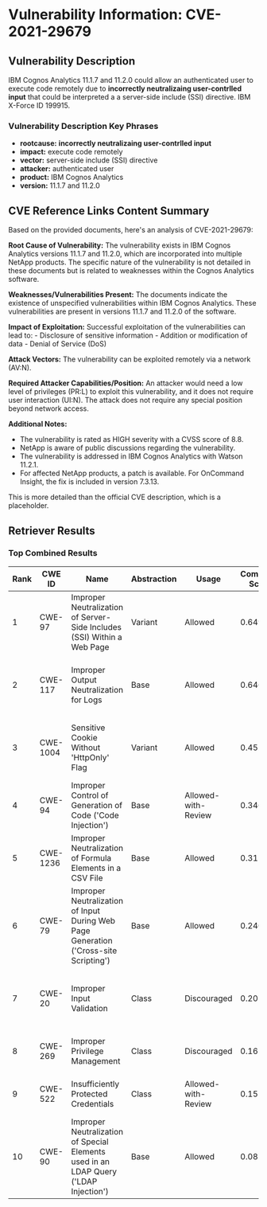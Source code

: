 # Vulnerability Information: CVE-2021-29679

## Vulnerability Description
IBM Cognos Analytics 11.1.7 and 11.2.0 could allow an authenticated user to execute code remotely due to **incorrectly neutralizaing user-contrlled input** that could be interpreted a a server-side include (SSI) directive. IBM X-Force ID 199915.

### Vulnerability Description Key Phrases
- **rootcause:** **incorrectly neutralizaing user-contrlled input**
- **impact:** execute code remotely
- **vector:** server-side include (SSI) directive
- **attacker:** authenticated user
- **product:** IBM Cognos Analytics
- **version:** 11.1.7 and 11.2.0

## CVE Reference Links Content Summary
Based on the provided documents, here's an analysis of CVE-2021-29679:

**Root Cause of Vulnerability:**
The vulnerability exists in IBM Cognos Analytics versions 11.1.7 and 11.2.0, which are incorporated into multiple NetApp products. The specific nature of the vulnerability is not detailed in these documents but is related to weaknesses within the Cognos Analytics software.

**Weaknesses/Vulnerabilities Present:**
The documents indicate the existence of unspecified vulnerabilities within IBM Cognos Analytics.  These vulnerabilities are present in versions 11.1.7 and 11.2.0 of the software.

**Impact of Exploitation:**
Successful exploitation of the vulnerabilities can lead to:
    - Disclosure of sensitive information
    - Addition or modification of data
    - Denial of Service (DoS)

**Attack Vectors:**
The vulnerability can be exploited remotely via a network (AV:N).

**Required Attacker Capabilities/Position:**
An attacker would need a low level of privileges (PR:L) to exploit this vulnerability, and it does not require user interaction (UI:N). The attack does not require any special position beyond network access.

**Additional Notes:**
- The vulnerability is rated as HIGH severity with a CVSS score of 8.8.
- NetApp is aware of public discussions regarding the vulnerability.
- The vulnerability is addressed in IBM Cognos Analytics with Watson 11.2.1.
- For affected NetApp products, a patch is available. For OnCommand Insight, the fix is included in version 7.3.13.

This is more detailed than the official CVE description, which is a placeholder.

## Retriever Results

### Top Combined Results

| Rank | CWE ID | Name | Abstraction | Usage | Combined Score | Retrievers | Individual Scores |
|------|--------|------|-------------|-------|---------------|------------|-------------------|
| 1 | CWE-97 | Improper Neutralization of Server-Side Includes (SSI) Within a Web Page | Variant | Allowed | 0.6493 | dense, sparse, graph | dense: 0.675, sparse: 0.416, graph: 0.357 |
| 2 | CWE-117 | Improper Output Neutralization for Logs | Base | Allowed | 0.6462 | dense, sparse, graph | dense: 0.586, sparse: 0.185, graph: 0.691 |
| 3 | CWE-1004 | Sensitive Cookie Without 'HttpOnly' Flag | Variant | Allowed | 0.4529 | dense, sparse, graph | dense: 0.543, sparse: 0.168, graph: 0.343 |
| 4 | CWE-94 | Improper Control of Generation of Code ('Code Injection') | Base | Allowed-with-Review | 0.3468 | dense, sparse | dense: 0.559, sparse: 0.146 |
| 5 | CWE-1236 | Improper Neutralization of Formula Elements in a CSV File | Base | Allowed | 0.3110 | sparse, graph | sparse: 0.180, graph: 0.582 |
| 6 | CWE-79 | Improper Neutralization of Input During Web Page Generation ('Cross-site Scripting') | Base | Allowed | 0.2400 | sparse, graph | sparse: 0.149, graph: 0.433 |
| 7 | CWE-20 | Improper Input Validation | Class | Discouraged | 0.2079 | dense, sparse, graph | dense: 0.555, sparse: 0.154, graph: 0.276 |
| 8 | CWE-269 | Improper Privilege Management | Class | Discouraged | 0.1614 | dense, sparse | dense: 0.557, sparse: 0.143 |
| 9 | CWE-522 | Insufficiently Protected Credentials | Class | Allowed-with-Review | 0.1519 | sparse, graph | sparse: 0.157, graph: 0.472 |
| 10 | CWE-90 | Improper Neutralization of Special Elements used in an LDAP Query ('LDAP Injection') | Base | Allowed | 0.0876 | sparse | sparse: 0.153 |


